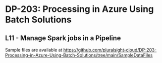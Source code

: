 # DP-203: Processing in Azure Using Batch Solutions

## L11 - Manage Spark jobs in a Pipeline

Sample files are available at https://github.com/pluralsight-cloud/DP-203-Processing-in-Azure-Using-Batch-Solutions/tree/main/SampleDataFiles
